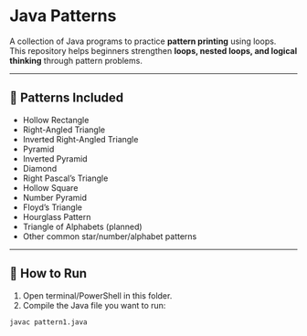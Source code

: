 # Java Patterns

A collection of Java programs to practice **pattern printing** using loops.  
This repository helps beginners strengthen **loops, nested loops, and logical thinking** through pattern problems.

---

## 📌 Patterns Included

- Hollow Rectangle
- Right-Angled Triangle
- Inverted Right-Angled Triangle
- Pyramid
- Inverted Pyramid
- Diamond
- Right Pascal’s Triangle
- Hollow Square
- Number Pyramid
- Floyd’s Triangle
- Hourglass Pattern
- Triangle of Alphabets (planned)
- Other common star/number/alphabet patterns

---

## 🚀 How to Run

1. Open terminal/PowerShell in this folder.
2. Compile the Java file you want to run:
```bash
javac pattern1.java

